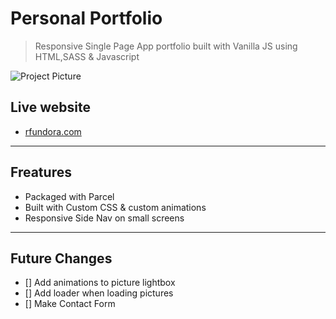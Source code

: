 # Personal Portfolio 
> Responsive Single Page App portfolio built with Vanilla JS using HTML,SASS & Javascript

<!-- Portfolio Image -->
![Project Picture](https://rfundora.com/portfolio1.5150ab85.jpg)

## Live website 
* [rfundora.com](https://rfundora.com "My personal portfolio")

- - - 
## Freatures
* Packaged with Parcel 
* Built with Custom CSS & custom animations
* Responsive Side Nav on small screens

- - - 

## Future Changes 
* [] Add animations to picture lightbox
* [] Add loader when loading pictures
* [] Make Contact Form 



